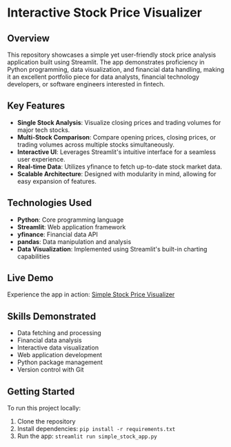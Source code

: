 # Interactive Stock Price Visualizer

## Overview
This repository showcases a simple yet user-friendly stock price analysis application built using Streamlit. The app demonstrates proficiency in Python programming, data visualization, and financial data handling, making it an excellent portfolio piece for data analysts, financial technology developers, or software engineers interested in fintech.

## Key Features
- **Single Stock Analysis**: Visualize closing prices and trading volumes for major tech stocks.
- **Multi-Stock Comparison**: Compare opening prices, closing prices, or trading volumes across multiple stocks simultaneously.
- **Interactive UI**: Leverages Streamlit's intuitive interface for a seamless user experience.
- **Real-time Data**: Utilizes yfinance to fetch up-to-date stock market data.
- **Scalable Architecture**: Designed with modularity in mind, allowing for easy expansion of features.

## Technologies Used
- **Python**: Core programming language
- **Streamlit**: Web application framework
- **yfinance**: Financial data API
- **pandas**: Data manipulation and analysis
- **Data Visualization**: Implemented using Streamlit's built-in charting capabilities

## Live Demo
Experience the app in action: [Simple Stock Price Visualizer](https://kstsimplestockpriceportfolio.streamlit.app/)

## Skills Demonstrated
- Data fetching and processing
- Financial data analysis
- Interactive data visualization
- Web application development
- Python package management
- Version control with Git

## Getting Started
To run this project locally:
1. Clone the repository
2. Install dependencies: `pip install -r requirements.txt`
3. Run the app: `streamlit run simple_stock_app.py`


